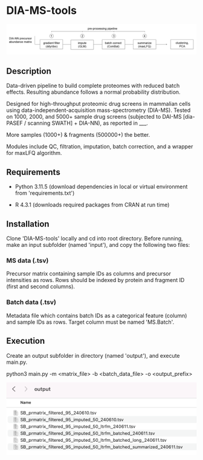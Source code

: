# DIA-MS-tools

![output directory](https://github.com/BasuShaon/DIA-MS-tools/blob/main/docs/pipe.png)

## Description

Data-driven pipeline to build complete proteomes with reduced batch effects. Resulting abundance follows a normal probability distribution. 

Designed for high-throughput proteomic drug screens in mammalian cells using data-independent-acquisition mass-spectrometry (DIA-MS). Tested on 1000, 2000, and 5000+ sample drug screens (subjected to DAI-MS [dia-PASEF / scanning SWATH] + DIA-NN), as reported in ___.

More samples (1000+) & fragments (500000+) the better. 

Modules include QC, filtration, imputation, batch correction, and a wrapper for maxLFQ algorithm.

## Requirements

- Python 3.11.5 (download dependencies in local or virtual environment from 'requirements.txt') 

- R 4.3.1 (downloads required packages from CRAN at run time)

## Installation 

Clone 'DIA-MS-tools' locally and cd into root directory. Before running, make an input subfolder (named 'input'), and copy the following two files:

### MS data (.tsv)

Precursor matrix containing sample IDs as columns and precursor intensities as rows. Rows should be indexed by protein and fragment ID (first and second columns). 

### Batch data (.tsv)

Metadata file which contains batch IDs as a categorical feature (column) and sample IDs as rows. Target column must be named 'MS.Batch'.

## Execution

Create an output subfolder in directory (named 'output'), and execute main.py.

python3 main.py -m <matrix_file> -b <batch_data_file> -o <output_prefix>

![output directory](https://github.com/BasuShaon/DIA-MS-tools/blob/main/docs/screen.png)

